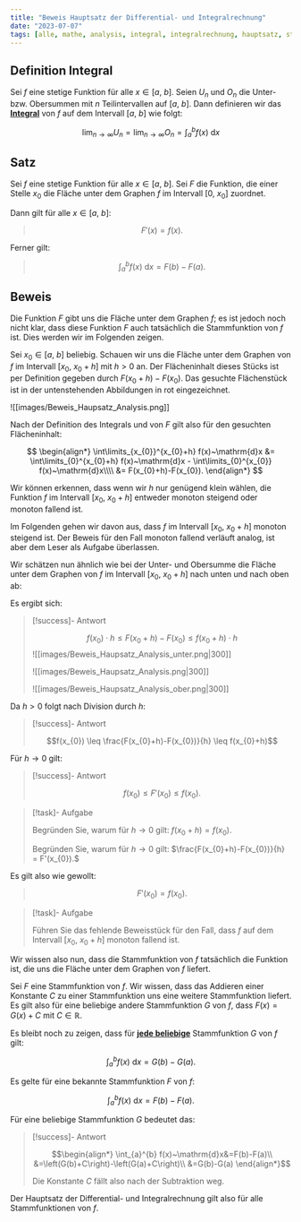 ```yaml
---
title: "Beweis Hauptsatz der Differential- und Integralrechnung"
date: "2023-07-07"
tags: [alle, mathe, analysis, integral, integralrechnung, hauptsatz, stammfunktion, ableitung , differentialrechnung, flächeninhalt, beweis]
---
```


## Definition Integral

Sei $f$ eine stetige Funktion für alle $x\in[a,~b]$.
Seien $U_{n}$ und $O_{n}$ die Unter- bzw. Obersummen mit $n$ Teilintervallen auf $[a,~b]$. 
Dann definieren wir das <u>**Integral**</u> von $f$ auf dem Intervall $[a,~b]$ wie folgt:

$$\lim_{n\to\infty} U_{n} = \lim_{n\to\infty} O_{n} = \int_{a}^{b} f(x)~\mathrm{d}x$$

## Satz

Sei $f$ eine stetige Funktion für alle $x\in[a,~b]$.
Sei $F$ die Funktion, die einer Stelle $x_{0}$ die Fläche unter dem Graphen $f$ im Intervall $[0,~x_{0}]$ zuordnet.

Dann gilt für alle $x\in[a,~b]$:
>$$F'(x)=f(x).$$  

Ferner gilt:

>$$\int_{a}^{b} f(x)~\mathrm{d}x=F(b)-F(a).$$

## Beweis

Die Funktion $F$ gibt uns die Fläche unter dem Graphen $f$; es ist jedoch noch nicht klar, dass diese Funktion $F$ auch tatsächlich die Stammfunktion von $f$ ist. Dies werden wir im Folgenden zeigen.

Sei $x_{0}\in[a,~b]$ beliebig. Schauen wir uns die Fläche unter dem Graphen von $f$ im Intervall $[x_{0},~x_{0}+h]$ mit $h>0$ an. Der Flächeninhalt dieses Stücks ist per Definition gegeben durch $F(x_{0}+h)-F(x_{0})$. Das gesuchte Flächenstück ist in der untenstehenden Abbildungen in rot eingezeichnet.

![[images/Beweis_Haupsatz_Analysis.png]]

Nach der Definition des Integrals und von $F$ gilt also für den gesuchten Flächeninhalt:

$$
\begin{align*}
\int\limits_{x_{0}}^{x_{0}+h} f(x)~\mathrm{d}x &= \int\limits_{0}^{x_{0}+h} f(x)~\mathrm{d}x - \int\limits_{0}^{x_{0}} f(x)~\mathrm{d}x\\\\
&= F(x_{0}+h)-F(x_{0}).
\end{align*}
$$

Wir können erkennen, dass wenn wir $h$ nur genügend klein wählen, die Funktion $f$ im Intervall $[x_{0},~x_{0}+h]$ entweder monoton steigend oder monoton fallend ist.

Im Folgenden gehen wir davon aus, dass $f$ im Intervall $[x_{0},~x_{0}+h]$ monoton steigend ist. Der Beweis für den Fall monoton fallend verläuft analog, ist aber dem Leser als Aufgabe überlassen.

Wir schätzen nun ähnlich wie bei der Unter- und Obersumme die Fläche unter dem Graphen von $f$ im Intervall $[x_{0},~x_{0}+h]$ nach unten und nach oben ab:


Es ergibt sich:

>[!success]- Antwort
>
>$$f(x_{0}) \cdot h \leq F(x_{0}+h)-F(x_{0}) \leq f(x_{0}+h) \cdot h$$
>![[images/Beweis_Haupsatz_Analysis_unter.png|300]] 
>
>![[images/Beweis_Haupsatz_Analysis.png|300]] 
>
>![[images/Beweis_Haupsatz_Analysis_ober.png|300]]

Da $h>0$ folgt nach Division durch $h$:

>[!success]- Antwort
>
>$$f(x_{0}) \leq \frac{F(x_{0}+h)-F(x_{0})}{h} \leq f(x_{0}+h)$$

Für $h \to 0$ gilt:

>[!success]- Antwort
>
>$$f(x_{0}) \leq F'(x_{0}) \leq f(x_{0}).$$

>[!task]- Aufgabe
>
>Begründen Sie, warum für $h\to 0$ gilt: $f(x_{0}+h)=f(x_{0}).$
>
>Begründen Sie, warum für $h\to 0$ gilt: $\frac{F(x_{0}+h)-F(x_{0})}{h} = F'(x_{0}).$

Es gilt also wie gewollt:

>$$F'(x_{0})=f(x_{0}).$$

>[!task]- Aufgabe
>
>Führen Sie das fehlende Beweisstück für den Fall, dass $f$ auf dem Intervall $[x_{0},~x_{0}+h]$ monoton fallend ist.

Wir wissen also nun, dass die Stammfunktion von $f$ tatsächlich die Funktion ist, die uns die Fläche unter dem Graphen von $f$ liefert.

Sei $F$ eine Stammfunktion von $f$.  Wir wissen, dass das Addieren einer Konstante $C$ zu einer Stammfunktion uns eine weitere Stammfunktion liefert. Es gilt also für eine beliebige andere Stammfunktion $G$ von $f$, dass $F(x)=G(x)+C$ mit $C\in \mathbb{R}$. 

Es bleibt noch zu zeigen, dass für <u>**jede beliebige**</u> Stammfunktion $G$ von $f$ gilt:

$$\int_{a}^{b} f(x)~\mathrm{d}x=G(b)-G(a).$$

Es gelte für eine bekannte Stammfunktion $F$ von $f$:

$$\int_{a}^{b} f(x)~\mathrm{d}x=F(b)-F(a).$$

Für eine beliebige Stammfunktion $G$ bedeutet das:

>[!success]- Antwort
>
>$$\begin{align*}
>\int_{a}^{b} f(x)~\mathrm{d}x&=F(b)-F(a)\\
>&=\left(G(b)+C\right)-\left(G(a)+C\right)\\
>&=G(b)-G(a)
>\end{align*}$$
>
>Die Konstante $C$ fällt also nach der Subtraktion weg.

Der Hauptsatz der Differential- und Integralrechnung gilt also für alle Stammfunktionen von $f$.

